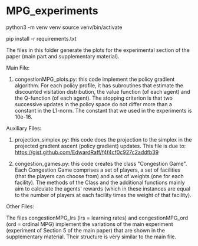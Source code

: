 # MPG_experiments
python3 -m venv venv
source venv/bin/activate

pip install -r requirements.txt




The files in this folder generate the plots for the experimental section of the paper (main part and supplementary material).

Main File:

1. congestionMPG_plots.py: this code implement the policy gradient algorithm. For each policy profile, it has subroutines that estimate the discounted visitation distribution, the 
value function (of each agent) and the Q-function (of each agent). The stopping criterion is that two successive updates in the policy space do not differ more than a constant
in the L1-norm. The constant that we used in the experiments is 10e-16.

Auxiliary Files:

1. projection_simplex.py: this code does the projection to the simplex in the projected gradient ascent (policy gradient) updates.
This file is due to: https://gist.github.com/EdwardRaff/f4f4cf0c927c2addfb39

2. congestion_games.py: this code creates the class "Congestion Game". Each Congestion Game comprises a set of players, a set of facilities (that the players can 
choose from) and a set of weights (one for each facility). The methods of the Class and the additional functions mainly aim to calculate the agents' rewards (which
in these instances are equal to the number of players at each facility times the weight of that facility).

Other Files:

The files congestionMPG_lrs (lrs = learning rates) and congestionMPG_ord (ord = ordinal MPG) implement the variations of the main experiment 
(experiment of Section 5 of the main paper) that are shown in the supplementary material. Their structure is very similar to the main file.
